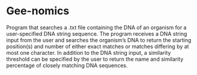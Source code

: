# Gee-nomics
Program that searches a .txt file containing the DNA of an organism for a user-specified DNA string sequence. The program receives a DNA string input from the user and searches the organism’s DNA to return the starting position(s) and number of either exact matches or matches differing by at most one character. In addition to the DNA string input, a similarity threshold can be specified by the user to return the name and similarity percentage of closely matching DNA sequences.
